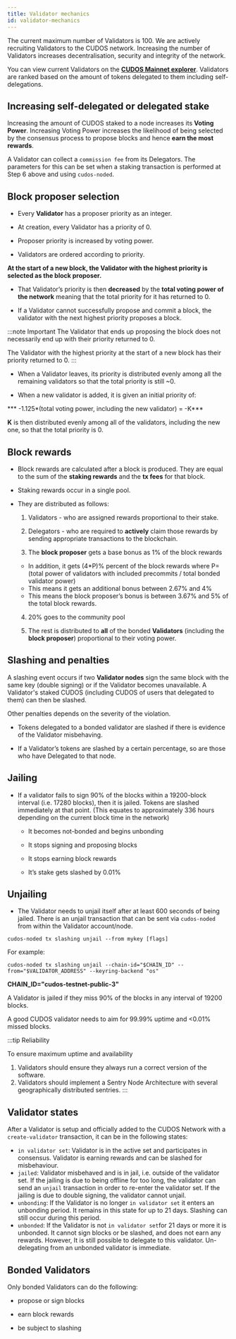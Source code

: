 ```yaml
---
title: Validator mechanics
id: validator-mechanics
---
```


The current maximum number of Validators is 100. We are actively recruiting Validators to the CUDOS network. Increasing the number of Validators increases decentralisation, security and integrity of the network.  

You can view current Validators on the [**CUDOS Mainnet explorer**](https://explorer.cudos.org/).
Validators are ranked based on the amount of tokens delegated to them including self-delegations.

## Increasing self-delegated or delegated stake

Increasing the amount of CUDOS staked to a node increases its **Voting Power**. Increasing Voting Power increases the likelihood of being selected by the consensus process to propose blocks and hence **earn the most rewards**.

A Validator can collect a `commission fee` from its Delegators. The parameters for this can be set when a staking transaction is performed at Step 6 above and using `cudos-noded`.

## Block proposer selection

* Every **Validator** has a proposer priority as an integer.

* At creation, every Validator has a priority of 0.

* Proposer priority is increased by voting power.

* Validators are ordered according to priority.

**At the start of a new block, the Validator with the highest priority is selected as the block proposer.**

* That Validator’s priority is then **decreased** by the **total voting power of the network** meaning that the total priority for it has returned to 0. 

* If a Validator cannot successfully propose and commit a block, the validator with the next highest priority proposes a block.

:::note Important
The Validator that ends up proposing the block does not necessarily end up with their priority returned to 0. 

The Validator with the highest priority at the start of a new block has their priority returned to 0.
:::  

* When a Validator leaves, its priority is distributed evenly among all the remaining validators so that the total priority is still ~0.

* When a new validator is added, it is given an initial priority of:

*** -1.125*(total voting power, including the new validator) = -K***

**K** is then distributed evenly among all of the validators, including the new one, so that the total priority is 0.


## Block rewards

* Block rewards are calculated after a block is produced. They are equal to the sum of the **staking rewards** and the **tx fees** for that block.

* Staking rewards occur in a single pool. 

* They are distributed as follows:  

    1. Validators - who are assigned rewards proportional to their stake.
    
    2. Delegators - who are required to **actively** claim those rewards by sending appropriate transactions to the blockchain.

    3. The **block proposer** gets a base bonus as 1% of the block rewards
    * In addition, it gets (4*P)% percent of the block rewards where P=(total power of validators with included precommits / total bonded validator power)
    * This means it gets an additional bonus between 2.67% and 4%
    * This means the block proposer’s bonus is between 3.67% and 5% of the total block rewards.

    4. 20% goes to the community pool

    5. The rest is distributed to **all** of the bonded **Validators** (including the **block proposer**) proportional to their voting power.

## Slashing and penalties

A slashing event occurs if two **Validator nodes** sign the same block with the same key (double signing) or if the Validator becomes unavailable. A Validator's staked CUDOS (including CUDOS of users that delegated to them) can then be slashed. 

Other penalties depends on the severity of the violation.

* Tokens delegated to a bonded validator are slashed if there is evidence of the Validator misbehaving.

* If a Validator’s tokens are slashed by a certain percentage, so are those who have Delegated to that node. 

## Jailing

* If a validator fails to sign 90% of the blocks within a 19200-block interval (i.e. 17280 blocks), then it is jailed. Tokens are slashed immediately at that point. (This equates to approximately 336 hours depending on the current block time in the network)

    * It becomes not-bonded and begins unbonding

    * It stops signing and proposing blocks

    * It stops earning block rewards

    * It’s stake gets slashed by 0.01%

## Unjailing

* The Validator needs to unjail itself after at least 600 seconds of being jailed. There is an unjail transaction that can be sent via `cudos-noded` from within the Validator account/node. 

```shell
cudos-noded tx slashing unjail --from mykey [flags]
```
For example:

```shell
cudos-noded tx slashing unjail --chain-id="$CHAIN_ID" --from="$VALIDATOR_ADDRESS" --keyring-backend "os"
```

**CHAIN_ID="cudos-testnet-public-3"**

A Validator is jailed if they miss 90% of the blocks in any interval of 19200 blocks. 

A good CUDOS validator needs to aim for 99.99% uptime and <0.01% missed blocks.
 
:::tip Reliability

To ensure maximum uptime and availability
1. Validators should ensure they always run a correct version of the software.
2. Validators should implement a Sentry Node Architecture with several geographically distributed sentries.
:::

## Validator states

After a Validator is setup and officially added to the CUDOS Network with a `create-validator` transaction, it can be in the following states:

- `in validator set`: Validator is in the active set and participates in consensus. Validator is earning rewards and can be slashed for misbehaviour.
- `jailed`: Validator misbehaved and is in jail, i.e. outside of the validator set. If the jailing is due to being offline for too long, the validator can send an `unjail` transaction in order to re-enter the validator set. If the jailing is due to double signing, the validator cannot unjail.
- `unbonding`: If the Validator is no longer `in validator set` it enters an unbonding period. It remains in this state for up to 21 days. Slashing can still occur during this period. 
- `unbonded`: If the Validator is not `in validator set`for 21 days or more it is unbonded. It cannot sign blocks or be slashed, and does not earn any rewards. However, It is still possible to delegate to this validator. Un-delegating from an unbonded validator is immediate.

## Bonded Validators 

Only bonded Validators can do the following: 

* propose or sign blocks

* earn block rewards 

* be subject to slashing



